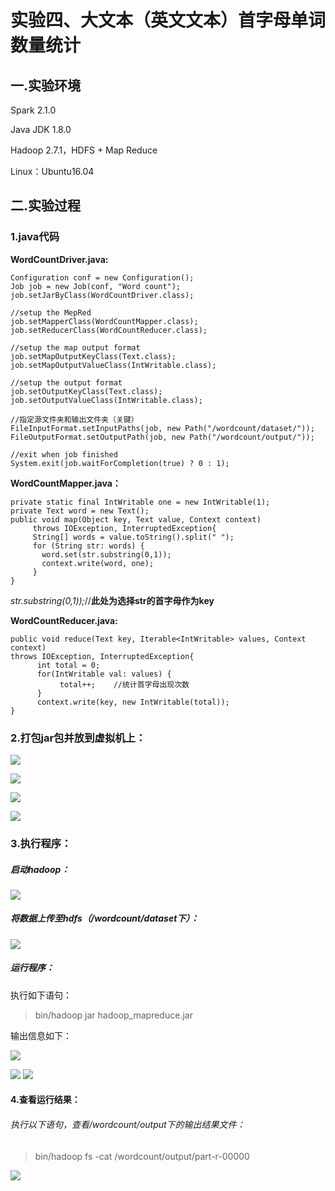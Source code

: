 # 实验四、大文本（英文文本）首字母单词数量统计  

## 一.实验环境

Spark 2.1.0

Java JDK 1.8.0

Hadoop 2.7.1，HDFS + Map Reduce  

Linux：Ubuntu16.04

## 二.实验过程

### 1.java代码

**WordCountDriver.java:**

```
Configuration conf = new Configuration();
Job job = new Job(conf, "Word count");
job.setJarByClass(WordCountDriver.class);

//setup the MepRed
job.setMapperClass(WordCountMapper.class);
job.setReducerClass(WordCountReducer.class);

//setup the map output format
job.setMapOutputKeyClass(Text.class);
job.setMapOutputValueClass(IntWritable.class);

//setup the output format
job.setOutputKeyClass(Text.class);
job.setOutputValueClass(IntWritable.class);

//指定源文件夹和输出文件夹（关键）
FileInputFormat.setInputPaths(job, new Path("/wordcount/dataset/"));
FileOutputFormat.setOutputPath(job, new Path("/wordcount/output/"));

//exit when job finished
System.exit(job.waitForCompletion(true) ? 0 : 1);
```

**WordCountMapper.java：**

```
private static final IntWritable one = new IntWritable(1);
private Text word = new Text();
public void map(Object key, Text value, Context context)      
     throws IOException, InterruptedException{    
     String[] words = value.toString().split(" ");    
     for (String str: words) {        
       word.set(str.substring(0,1));        
       context.write(word, one);    
     }
}
```

*str.substring(0,1));*//**此处为选择str的首字母作为key**

**WordCountReducer.java:**

```
public void reduce(Text key, Iterable<IntWritable> values, Context context)        
throws IOException, InterruptedException{    
      int total = 0;    
      for(IntWritable val: values) {        
           total++;    //统计首字母出现次数
      }    
      context.write(key, new IntWritable(total));
}
```

### 2.打包jar包并放到虚拟机上：

![](img/7.png) 

![](img/8.png)

![](img/9.png)

![](img/10.png)



### 3.执行程序：

##### 启动hadoop：

![](img/1.png)

##### 将数据上传至hdfs（/wordcount/dataset下）：

![](img/2.png)

##### 运行程序：

执行如下语句：

> bin/hadoop jar hadoop_mapreduce.jar

输出信息如下：

![](img/4.png) 

![](img/5.png)
![](img/5.png)

#### 4.查看运行结果：

###### 执行以下语句，查看/wordcount/output下的输出结果文件：

> bin/hadoop fs -cat /wordcount/output/part-r-00000

![](img/6.png)

